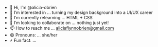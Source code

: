 - 👋 Hi, I’m @alicia-obrien
- 👀 I’m interested in ... turning my design background into a UI/UX career
- 🌱 I’m currently relearning ... HTML + CSS
- 💞️ I’m looking to collaborate on ... nothing just yet! 
- 📫 How to reach me ... aliciaflynnobrien@gmail.com
- 😄 Pronouns: ... she/her
- ⚡ Fun fact: ...

<!---
alicia-obrien/alicia-obrien is a ✨ special ✨ repository because its `README.md` (this file) appears on your GitHub profile.
You can click the Preview link to take a look at your changes.
--->
